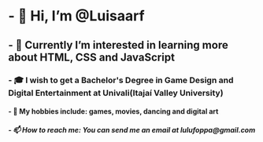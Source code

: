 <h1>- 👋 Hi, I’m @Luisaarf</h1>
<h2> - 🌱 Currently I’m interested in learning more about HTML, CSS and JavaScript </h2>
<h3> - 🎓 I wish to get a Bachelor's Degree in Game Design and Digital Entertainment at Univali(Itajaí Valley University)
<h4> - 👀 My hobbies include: games, movies, dancing and digital art</h4>
<h5>- 📫 How to reach me: You can send me an email at lulufoppa@gmail.com</h5>
